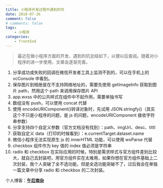 ```yaml
---
title: 小程序开发过程中遇到的坑
date: 2018-07-26
comment: false
# comments: false
tags:
    - 小程序
categories:
    - frontEnd
---
```


> 最近在做小程序方面的开发，遇到的坑总结如下，以便以后查阅。随着对小程序的进一步使用，文章会逐渐完善。

<!-- more -->

1. 分享成功或失败的回调在微信开发者工具上监测不到的，可以在手机上的 vcConsole 中看到。
2. 保存图片到相册是在不支持网络地址的，需要先使用 getImageInfo 获取到图片 path，然用这个 path 来调用保存图片 API
3. app.wxss 中的公共样式在组件中不起作用，需要单独书写
4. 数组没有 push，可以使用 concat 代替
5. 使用 encodeURIComponent()转译对象时，先试用 JSON.stringfy()（其实这个不只是小程序的问题，是 js 的问题，encodeURIComponent 接收字符串参数）
6. 分享支持四个自定义参数（官方文档没有找到）：path、imgUrl、desc、tittl
7. 获取自定义 data（打印的时候看到）：e.currentTarget.dataset.name
8. 微信小程序无法实现原生 js 的 innerHTML 功能，可以使用 wxParse 代替
9. checkbox 组件作为 key 值的 index 值必须是字符串
10. radio 和 checkbox 在实际应用的时候，特别是需求样式与官方组件差别比较大，就自己去封装吧，用官方组件实在太难用，如果你想在官方组件基础上二次封装，我个人突破了全不选功能，但是全选功能突破不了，过后我会在单独一篇文章中分享 radio 和 checkbox 的二次封装。

个人博客：[**午后南杂**](http://recoluan.gitlab.io)
